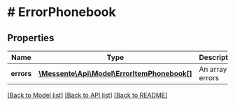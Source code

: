 # # ErrorPhonebook

## Properties

Name | Type | Description | Notes
------------ | ------------- | ------------- | -------------
**errors** | [**\Messente\Api\Model\ErrorItemPhonebook[]**](ErrorItemPhonebook.md) | An array of errors |

[[Back to Model list]](../../README.md#models) [[Back to API list]](../../README.md#endpoints) [[Back to README]](../../README.md)
